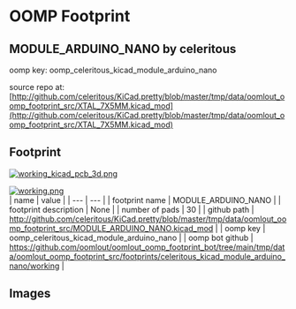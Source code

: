 # OOMP Footprint  
## MODULE_ARDUINO_NANO  by celeritous  
  
oomp key: oomp_celeritous_kicad_module_arduino_nano  
  
source repo at: [http://github.com/celeritous/KiCad.pretty/blob/master/tmp/data/oomlout_oomp_footprint_src/XTAL_7X5MM.kicad_mod](http://github.com/celeritous/KiCad.pretty/blob/master/tmp/data/oomlout_oomp_footprint_src/XTAL_7X5MM.kicad_mod)  
## Footprint  
  
[![working_kicad_pcb_3d.png](working_kicad_pcb_3d_600.png)](working_kicad_pcb_3d.png)  
  
[![working.png](working_600.png)](working.png)  
| name | value | 
| --- | --- | 
| footprint name | MODULE_ARDUINO_NANO | 
| footprint description | None | 
| number of pads | 30 | 
| github path | http://github.com/celeritous/KiCad.pretty/blob/master/tmp/data/oomlout_oomp_footprint_src/MODULE_ARDUINO_NANO.kicad_mod | 
| oomp key | oomp_celeritous_kicad_module_arduino_nano | 
| oomp bot github | https://github.com/oomlout/oomlout_oomp_footprint_bot/tree/main/tmp/data/oomlout_oomp_footprint_src/footprints/celeritous_kicad_module_arduino_nano/working | 
## Images  
